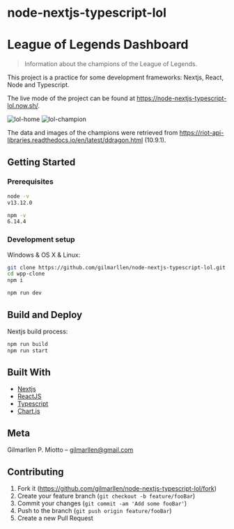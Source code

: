 # node-nextjs-typescript-lol

# League of Legends Dashboard
> Information about the champions of the League of Legends.

This project is a practice for some development frameworks: Nextjs, React, Node and Typescript.

The live mode of the project can be found at https://node-nextjs-typescript-lol.now.sh/.

![lol-home](https://user-images.githubusercontent.com/18606900/84220086-5c6b8780-aaa8-11ea-9a08-aa7ccfc45210.JPG)
![lol-champion](https://user-images.githubusercontent.com/18606900/84220111-6db49400-aaa8-11ea-99b8-7da335c15193.JPG)

The data and images of the champions were retrieved from https://riot-api-libraries.readthedocs.io/en/latest/ddragon.html (10.9.1).

## Getting Started

### Prerequisites
```sh
node -v
v13.12.0
```
```sh
npm -v
6.14.4
```

### Development setup
Windows & OS X & Linux:

```sh
git clone https://github.com/gilmarllen/node-nextjs-typescript-lol.git
cd wpp-clone
npm i
```
```sh
npm run dev
```

## Build and Deploy
Nextjs build process:
```sh
npm run build
npm run start
```

## Built With
* [Nextjs](https://nextjs.org/)
* [ReactJS](https://reactjs.org/)
* [Typescript](https://www.typescriptlang.org/)
* [Chart.js](https://www.chartjs.org/)

## Meta

Gilmarllen P. Miotto – gilmarllen@gmail.com

<!-- Distributed under the XYZ license. See ``LICENSE`` for more information. -->

## Contributing

1. Fork it (<https://github.com/gilmarllen/node-nextjs-typescript-lol/fork>)
2. Create your feature branch (`git checkout -b feature/fooBar`)
3. Commit your changes (`git commit -am 'Add some fooBar'`)
4. Push to the branch (`git push origin feature/fooBar`)
5. Create a new Pull Request
